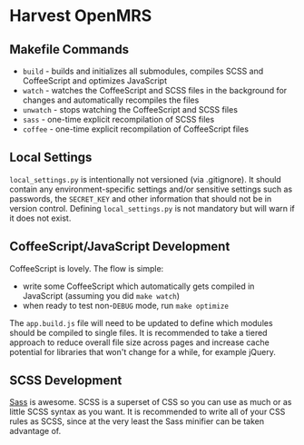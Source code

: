 # Harvest OpenMRS

## Makefile Commands

- ``build`` - builds and initializes all submodules, compiles SCSS and
    CoffeeScript and optimizes JavaScript
- ``watch`` - watches the CoffeeScript and SCSS files in the background
for changes and automatically recompiles the files
- ``unwatch`` - stops watching the CoffeeScript and SCSS files
- ``sass`` - one-time explicit recompilation of SCSS files
- ``coffee`` - one-time explicit recompilation of CoffeeScript files

## Local Settings

``local_settings.py`` is intentionally not versioned (via .gitignore). It should
contain any environment-specific settings and/or sensitive settings such as
passwords, the ``SECRET_KEY`` and other information that should not be in version
control. Defining ``local_settings.py`` is not mandatory but will warn if it does
not exist.

## CoffeeScript/JavaScript Development

CoffeeScript is lovely. The flow is simple:

- write some CoffeeScript which automatically gets compiled in JavaScript
(assuming you did ``make watch``)
- when ready to test non-``DEBUG`` mode, run ``make optimize``

The ``app.build.js`` file will need to be updated to define which modules
should be compiled to single files. It is recommended to take a tiered
approach to reduce overall file size across pages and increase cache potential
for libraries that won't change for a while, for example jQuery.

## SCSS Development

[Sass](http://sass-lang.com/) is awesome. SCSS is a superset of CSS so you can
use as much or as little SCSS syntax as you want. It is recommended to write
all of your CSS rules as SCSS, since at the very least the Sass minifier can
be taken advantage of.
